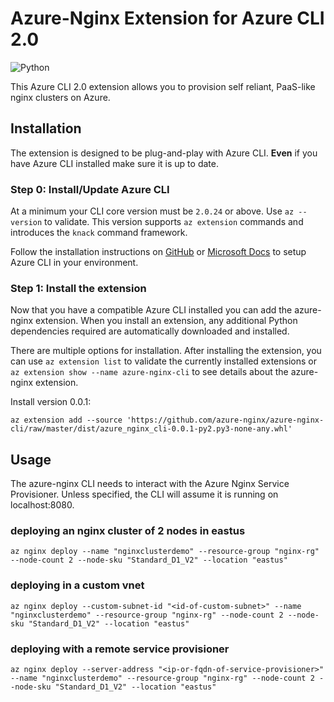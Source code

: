 # Azure-Nginx Extension for Azure CLI 2.0

![Python](https://img.shields.io/pypi/pyversions/azure-cli.svg?maxAge=2592000)

This Azure CLI 2.0 extension allows you to provision self reliant, PaaS-like nginx clusters on Azure.

## Installation

The extension is designed to be plug-and-play with Azure CLI. **Even** if you have Azure CLI installed make sure it is up to date.

### Step 0: Install/Update Azure CLI

At a minimum your CLI core version must be `2.0.24` or above. Use `az --version` to validate. This version supports `az extension` commands and introduces the `knack` command framework.

Follow the installation instructions on [GitHub](https://github.com/Azure/azure-cli) or [Microsoft Docs](https://docs.microsoft.com/en-us/cli/azure/install-azure-cli?view=azure-cli-latest) to setup Azure CLI in your environment.

### Step 1: Install the extension

Now that you have a compatible Azure CLI installed you can add the azure-nginx extension.
When you install an extension, any additional Python dependencies required are automatically downloaded and installed.

There are multiple options for installation. After installing the extension, you can use `az extension list` to validate the currently installed extensions or `az extension show --name azure-nginx-cli` to see details about the azure-nginx extension.

Install version 0.0.1:

`az extension add --source 'https://github.com/azure-nginx/azure-nginx-cli/raw/master/dist/azure_nginx_cli-0.0.1-py2.py3-none-any.whl'`

## Usage

The azure-nginx CLI needs to interact with the Azure Nginx Service Provisioner.
Unless specified, the CLI will assume it is running on localhost:8080.

### deploying an nginx cluster of 2 nodes in eastus

`az nginx deploy --name "nginxclusterdemo" --resource-group "nginx-rg" --node-count 2 --node-sku "Standard_D1_V2" --location "eastus"`

### deploying in a custom vnet

`az nginx deploy --custom-subnet-id "<id-of-custom-subnet>" --name "nginxclusterdemo" --resource-group "nginx-rg" --node-count 2 --node-sku "Standard_D1_V2" --location "eastus"`

### deploying with a remote service provisioner

`az nginx deploy --server-address "<ip-or-fqdn-of-service-provisioner>" --name "nginxclusterdemo" --resource-group "nginx-rg" --node-count 2 --node-sku "Standard_D1_V2" --location "eastus"`


